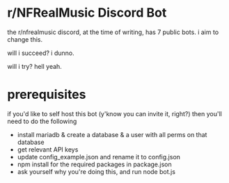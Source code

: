 # r/NFRealMusic Discord Bot
the r/nfrealmusic discord, at the time of writing, has 7 public bots. i aim to change this.

will i succeed? i dunno.

will i try? hell yeah.

# prerequisites #

if you'd like to self host this bot (y'know you can invite it, right?) then you'll need to do the following 

* install mariadb & create a database & a user with all perms on that database
* get relevant API keys
* update config_example.json and rename it to config.json
* npm install for the required packages in package.json
* ask yourself why you're doing this, and run node bot.js
